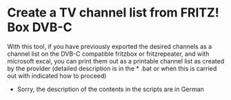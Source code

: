 # Create a TV channel list from FRITZ! Box DVB-C
 With this tool, if you have previously exported the desired channels as a channel list on the DVB-C compatible fritzbox or fritzrepeater, and with microsoft excal, you can print them out as a printable channel list as created by the provider (detailed description is in the * .bat or when this is carried out with indicated how to proceed)

- Sorry, the description of the contents in the scripts are in German
